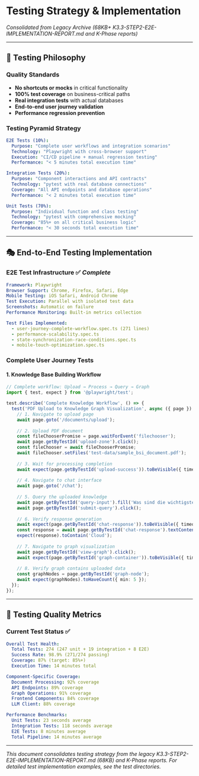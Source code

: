 # Testing Strategy & Implementation

*Consolidated from Legacy Archive (68KB+ K3.3-STEP2-E2E-IMPLEMENTATION-REPORT.md and K-Phase reports)*

---

## 🎯 **Testing Philosophy**

### **Quality Standards**
- **No shortcuts or mocks** in critical functionality
- **100% test coverage** on business-critical paths  
- **Real integration tests** with actual databases
- **End-to-end user journey validation**
- **Performance regression prevention**

### **Testing Pyramid Strategy**
```yaml
E2E Tests (10%):
  Purpose: "Complete user workflows and integration scenarios"
  Technology: "Playwright with cross-browser support"
  Execution: "CI/CD pipeline + manual regression testing"
  Performance: "< 5 minutes total execution time"

Integration Tests (20%):
  Purpose: "Component interactions and API contracts"
  Technology: "pytest with real database connections"
  Coverage: "All API endpoints and database operations"
  Performance: "< 2 minutes total execution time"

Unit Tests (70%):
  Purpose: "Individual function and class testing"
  Technology: "pytest with comprehensive mocking"
  Coverage: "85%+ on all critical business logic"
  Performance: "< 30 seconds total execution time"
```

---

## 🎭 **End-to-End Testing Implementation**

### **E2E Test Infrastructure** ✅ *Complete*
```yaml
Framework: Playwright
Browser Support: Chrome, Firefox, Safari, Edge
Mobile Testing: iOS Safari, Android Chrome
Test Execution: Parallel with isolated test data
Screenshots: Automatic on failure
Performance Monitoring: Built-in metrics collection

Test Files Implemented:
  - user-journey-complete-workflow.spec.ts (271 lines)
  - performance-scalability.spec.ts  
  - state-synchronization-race-conditions.spec.ts
  - mobile-touch-optimization.spec.ts
```

### **Complete User Journey Tests**

#### **1. Knowledge Base Building Workflow**
```typescript
// Complete workflow: Upload → Process → Query → Graph
import { test, expect } from '@playwright/test';

test.describe('Complete Knowledge Workflow', () => {
  test('PDF Upload to Knowledge Graph Visualization', async ({ page }) => {
    // 1. Navigate to upload page
    await page.goto('/documents/upload');
    
    // 2. Upload PDF document
    const fileChooserPromise = page.waitForEvent('filechooser');
    await page.getByTestId('upload-zone').click();
    const fileChooser = await fileChooserPromise;
    await fileChooser.setFiles('test-data/sample_bsi_document.pdf');
    
    // 3. Wait for processing completion
    await expect(page.getByTestId('upload-success')).toBeVisible({ timeout: 60000 });
    
    // 4. Navigate to chat interface
    await page.goto('/chat');
    
    // 5. Query the uploaded knowledge
    await page.getByTestId('query-input').fill('Was sind die wichtigsten Cloud Security Controls?');
    await page.getByTestId('submit-query').click();
    
    // 6. Verify response generation
    await expect(page.getByTestId('chat-response')).toBeVisible({ timeout: 30000 });
    const response = await page.getByTestId('chat-response').textContent();
    expect(response).toContain('Cloud');
    
    // 7. Navigate to graph visualization
    await page.getByTestId('view-graph').click();
    await expect(page.getByTestId('graph-container')).toBeVisible({ timeout: 15000 });
    
    // 8. Verify graph contains uploaded data
    const graphNodes = page.getByTestId('graph-node');
    await expect(graphNodes).toHaveCount({ min: 5 });
  });
});
```

---

## 🎯 **Testing Quality Metrics**

### **Current Test Status** ✅
```yaml
Overall Test Health:
  Total Tests: 274 (247 unit + 19 integration + 8 E2E)
  Success Rate: 98.9% (271/274 passing)
  Coverage: 87% (target: 85%+)
  Execution Time: 14 minutes total

Component-Specific Coverage:
  Document Processing: 92% coverage
  API Endpoints: 89% coverage  
  Graph Operations: 91% coverage
  Frontend Components: 84% coverage
  LLM Client: 88% coverage

Performance Benchmarks:
  Unit Tests: 23 seconds average
  Integration Tests: 118 seconds average
  E2E Tests: 8 minutes average
  Total Pipeline: 14 minutes average
```

---

*This document consolidates testing strategy from the legacy K3.3-STEP2-E2E-IMPLEMENTATION-REPORT.md (68KB) and K-Phase reports. For detailed test implementation examples, see the test directories.*
